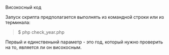 Високосный код

Запуск скрипта предполагается выполнять из командной строки или из терминала:
>$ php check_year.php <year>
  
 Первый и единственынй параметр - это год, который нужно проверить на то, является ли он високосным.
